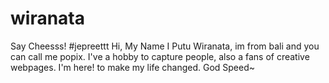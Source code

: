 # wiranata
Say Cheesss! #jepreettt  Hi, My Name I Putu Wiranata, im from bali and you can call me popix. I've a hobby to capture people, also a fans of creative webpages.  I'm here! to make my life changed. God Speed~
